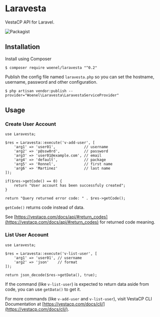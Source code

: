 # Laravesta
VestaCP API for Laravel.

![Packagist](https://img.shields.io/packagist/l/doctrine/orm.svg)

## Installation

Install using Composer
```
$ composer require woenel/laravesta "^0.2"
```

Publish the config file named `laravesta.php` so you can set the hostname, username, password and other configuration.
```
$ php artisan vendor:publish --provider="Woenel\Laravesta\LaravestaServiceProvider"
```

## Usage

### Create User Account
```
use Laravesta;

$res = Laravesta::execute('v-add-user', [
    'arg1' => 'user01',             // username
    'arg2' => 'p@ssw0rd',           // password
    'arg3' => 'user01@example.com', // email
    'arg4' => 'default',            // package
    'arg5' => 'Ronnel',             // first name
    'arg6' => 'Martinez'            // last name
]);

if($res->getCode() == 0) {
    return "User account has been successfuly created";
}

return "Query returned error code: " . $res->getCode();
```
`getCode()` returns code instead of data.


See [https://vestacp.com/docs/api/#return_codes](https://vestacp.com/docs/api/#return_codes) for returned code meaning.

### List User Account
```
use Laravesta;

$res = Laravesta::execute('v-list-user', [
    'arg1' => 'user01', // username
    'arg2' => 'json'    // format
]);

return json_decode($res->getData(), true);
```
If the command (like `v-list-user`) is expected to return data aside from code, you can use `getData()` to get it.

For more commands (like `v-add-user` and `v-list-user`), visit VestaCP CLI Documentation at [https://vestacp.com/docs/cli/](https://vestacp.com/docs/cli/).
